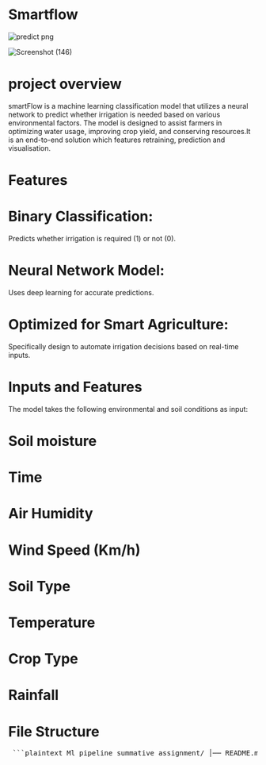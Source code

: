 # Smartflow





![predict png](https://github.com/user-attachments/assets/85b8bb14-7f82-4a16-b702-6bdcc8095938)

![Screenshot (146)](https://github.com/user-attachments/assets/ed0207e0-e396-4e60-9807-ddb8e78aeb86)







# project overview

smartFlow is a machine learning classification model that utilizes a neural network to predict whether irrigation is needed based on various environmental factors.
The model is designed to assist farmers in optimizing water usage, improving crop yield, and conserving resources.It is an end-to-end solution which features retraining, prediction and visualisation.

# Features

# Binary Classification:  
Predicts whether irrigation is required (1) or not (0).

# Neural Network Model: 
Uses deep learning for accurate predictions.

# Optimized for Smart Agriculture: 
Specifically design to  automate irrigation decisions based on real-time inputs.

# Inputs and Features
The model takes the following environmental and soil conditions as input:

# Soil moisture
# Time
# Air Humidity
# Wind Speed (Km/h)
# Soil Type
# Temperature
# Crop Type
# Rainfall

# File Structure

<pre> ```plaintext Ml_pipeline_summative_assignment/ │── README.md │── requirements.txt │── Dockerfile │── app.py │── model.py │── prediction.py │── preprocessing.py │── retrain.py │── data/ │ ├── train_data.csv │ ├── test_data.csv │── models/ │ ├── cool_model.h5 │── notebook/ │ ├── ml_summative.ipynb │── static/ │ ├── css/ │ │ ├── style.css │ ├── images/ │ ├── js/ │ │ ├── upload.js │── templates/ │ ├── base.html │ ├── predict.html │ ├── retrain.html │ ├── result.html │ ├── analytics.html │ ├── home.html │ ├── error.html ``` </pre>
